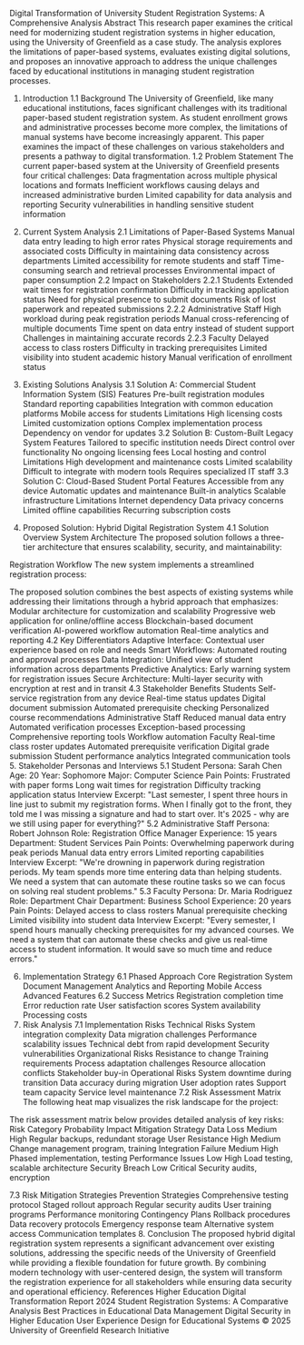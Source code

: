 Digital Transformation of University Student Registration Systems: A Comprehensive Analysis
Abstract
This research paper examines the critical need for modernizing student registration systems in higher education, using the University of Greenfield as a case study. The analysis explores the limitations of paper-based systems, evaluates existing digital solutions, and proposes an innovative approach to address the unique challenges faced by educational institutions in managing student registration processes.
1. Introduction
1.1 Background
The University of Greenfield, like many educational institutions, faces significant challenges with its traditional paper-based student registration system. As student enrollment grows and administrative processes become more complex, the limitations of manual systems have become increasingly apparent. This paper examines the impact of these challenges on various stakeholders and presents a pathway to digital transformation.
1.2 Problem Statement
The current paper-based system at the University of Greenfield presents four critical challenges:
Data fragmentation across multiple physical locations and formats
Inefficient workflows causing delays and increased administrative burden
Limited capability for data analysis and reporting
Security vulnerabilities in handling sensitive student information

2. Current System Analysis
2.1 Limitations of Paper-Based Systems
Manual data entry leading to high error rates
Physical storage requirements and associated costs
Difficulty in maintaining data consistency across departments
Limited accessibility for remote students and staff
Time-consuming search and retrieval processes
Environmental impact of paper consumption
2.2 Impact on Stakeholders
2.2.1 Students
Extended wait times for registration confirmation
Difficulty in tracking application status
Need for physical presence to submit documents
Risk of lost paperwork and repeated submissions
2.2.2 Administrative Staff
High workload during peak registration periods
Manual cross-referencing of multiple documents
Time spent on data entry instead of student support
Challenges in maintaining accurate records
2.2.3 Faculty
Delayed access to class rosters
Difficulty in tracking prerequisites
Limited visibility into student academic history
Manual verification of enrollment status


3. Existing Solutions Analysis
3.1 Solution A: Commercial Student Information System (SIS)
Features
Pre-built registration modules
Standard reporting capabilities
Integration with common education platforms
Mobile access for students
Limitations
High licensing costs
Limited customization options
Complex implementation process
Dependency on vendor for updates
3.2 Solution B: Custom-Built Legacy System
Features
Tailored to specific institution needs
Direct control over functionality
No ongoing licensing fees
Local hosting and control
Limitations
High development and maintenance costs
Limited scalability
Difficult to integrate with modern tools
Requires specialized IT staff
3.3 Solution C: Cloud-Based Student Portal
Features
Accessible from any device
Automatic updates and maintenance
Built-in analytics
Scalable infrastructure
Limitations
Internet dependency
Data privacy concerns
Limited offline capabilities
Recurring subscription costs
4. Proposed Solution: Hybrid Digital Registration System
4.1 Solution Overview
System Architecture
The proposed solution follows a three-tier architecture that ensures scalability, security, and maintainability:

Registration Workflow
The new system implements a streamlined registration process:

The proposed solution combines the best aspects of existing systems while addressing their limitations through a hybrid approach that emphasizes:
Modular architecture for customization and scalability
Progressive web application for online/offline access
Blockchain-based document verification
AI-powered workflow automation
Real-time analytics and reporting
4.2 Key Differentiators
Adaptive Interface: Contextual user experience based on role and needs
Smart Workflows: Automated routing and approval processes
Data Integration: Unified view of student information across departments
Predictive Analytics: Early warning system for registration issues
Secure Architecture: Multi-layer security with encryption at rest and in transit
4.3 Stakeholder Benefits
Students
Self-service registration from any device
Real-time status updates
Digital document submission
Automated prerequisite checking
Personalized course recommendations
Administrative Staff
Reduced manual data entry
Automated verification processes
Exception-based processing
Comprehensive reporting tools
Workflow automation
Faculty
Real-time class roster updates
Automated prerequisite verification
Digital grade submission
Student performance analytics
Integrated communication tools
5. Stakeholder Personas and Interviews
5.1 Student Persona: Sarah Chen
Age: 20
Year: Sophomore
Major: Computer Science
Pain Points:
Frustrated with paper forms
Long wait times for registration
Difficulty tracking application status
Interview Excerpt: "Last semester, I spent three hours in line just to submit my registration forms. When I finally got to the front, they told me I was missing a signature and had to start over. It's 2025 - why are we still using paper for everything?"
5.2 Administrative Staff Persona: Robert Johnson
Role: Registration Office Manager
Experience: 15 years
Department: Student Services
Pain Points:
Overwhelming paperwork during peak periods
Manual data entry errors
Limited reporting capabilities
Interview Excerpt: "We're drowning in paperwork during registration periods. My team spends more time entering data than helping students. We need a system that can automate these routine tasks so we can focus on solving real student problems."
5.3 Faculty Persona: Dr. Maria Rodriguez
Role: Department Chair
Department: Business School
Experience: 20 years
Pain Points:
Delayed access to class rosters
Manual prerequisite checking
Limited visibility into student data
Interview Excerpt: "Every semester, I spend hours manually checking prerequisites for my advanced courses. We need a system that can automate these checks and give us real-time access to student information. It would save so much time and reduce errors."


6. Implementation Strategy
6.1 Phased Approach
Core Registration System
Document Management
Analytics and Reporting
Mobile Access
Advanced Features
6.2 Success Metrics
Registration completion time
Error reduction rate
User satisfaction scores
System availability
Processing costs
7. Risk Analysis
7.1 Implementation Risks
Technical Risks
System integration complexity
Data migration challenges
Performance scalability issues
Technical debt from rapid development
Security vulnerabilities
Organizational Risks
Resistance to change
Training requirements
Process adaptation challenges
Resource allocation conflicts
Stakeholder buy-in
Operational Risks
System downtime during transition
Data accuracy during migration
User adoption rates
Support team capacity
Service level maintenance
7.2 Risk Assessment Matrix
The following heat map visualizes the risk landscape for the project:


The risk assessment matrix below provides detailed analysis of key risks:
Risk Category
Probability
Impact
Mitigation Strategy
Data Loss
Medium
High
Regular backups, redundant storage
User Resistance
High
Medium
Change management program, training
Integration Failure
Medium
High
Phased implementation, testing
Performance Issues
Low
High
Load testing, scalable architecture
Security Breach
Low
Critical
Security audits, encryption

7.3 Risk Mitigation Strategies
Prevention Strategies
Comprehensive testing protocol
Staged rollout approach
Regular security audits
User training programs
Performance monitoring
Contingency Plans
Rollback procedures
Data recovery protocols
Emergency response team
Alternative system access
Communication templates
8. Conclusion
The proposed hybrid digital registration system represents a significant advancement over existing solutions, addressing the specific needs of the University of Greenfield while providing a flexible foundation for future growth. By combining modern technology with user-centered design, the system will transform the registration experience for all stakeholders while ensuring data security and operational efficiency.
References
Higher Education Digital Transformation Report 2024
Student Registration Systems: A Comparative Analysis
Best Practices in Educational Data Management
Digital Security in Higher Education
User Experience Design for Educational Systems
© 2025 University of Greenfield Research Initiative

